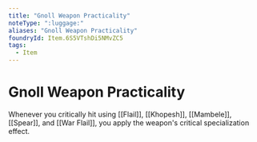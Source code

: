 ```yaml
---
title: "Gnoll Weapon Practicality"
noteType: ":luggage:"
aliases: "Gnoll Weapon Practicality"
foundryId: Item.6S5VTshDi5NMvZC5
tags:
  - Item
---
```


# Gnoll Weapon Practicality

Whenever you critically hit using [[Flail]], [[Khopesh]], [[Mambele]], [[Spear]], and [[War Flail]], you apply the weapon's critical specialization effect.
